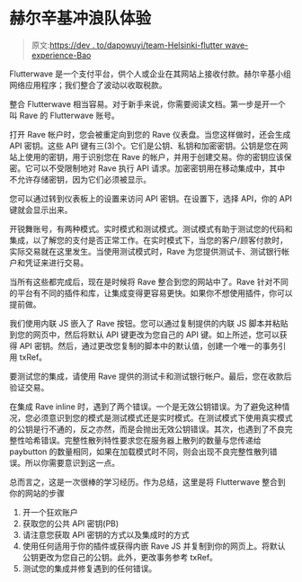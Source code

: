 # 赫尔辛基冲浪队体验

> 原文:[https://dev . to/dapowuyi/team-Helsinki-flutter wave-experience-Bao](https://dev.to/dapowuyi/team-helsinki-flutterwave-experience-bao)

Flutterwave 是一个支付平台，供个人或企业在其网站上接收付款。赫尔辛基小组网络应用程序；我们整合了波动以收取税款。

整合 Flutterwave 相当容易。对于新手来说，你需要阅读文档。第一步是开一个叫 Rave 的 Flutterwave 账号。

打开 Rave 帐户时，您会被重定向到您的 Rave 仪表盘。当您这样做时，还会生成 API 密钥。这些 API 键有三(3)个。它们是公钥、私钥和加密密钥。公钥是您在网站上使用的密钥，用于识别您在 Rave 的帐户，并用于创建交易。你的密钥应该保密。它可以不受限制地对 Rave 执行 API 请求。加密密钥用在移动集成中，其中不允许存储密钥，因为它们必须被显示。

您可以通过转到仪表板上的设置来访问 API 密钥。在设置下，选择 API，你的 API 键就会显示出来。

开锐舞账号，有两种模式。实时模式和测试模式。测试模式有助于测试您的代码和集成，以了解您的支付是否正常工作。在实时模式下，当您的客户/顾客付款时，实际交易就在这里发生。当使用测试模式时，Rave 为您提供测试卡、测试银行帐户和凭证来进行交易。

当所有这些都完成后，现在是时候将 Rave 整合到您的网站中了。Rave 针对不同的平台有不同的插件和库，让集成变得更容易更快。如果你不想使用插件，你可以提前做。

我们使用内联 JS 嵌入了 Rave 按钮。您可以通过复制提供的内联 JS 脚本并粘贴到您的网页中，然后将默认 API 键更改为您自己的 API 键。如上所述，您可以获得 API 密钥。然后，通过更改您复制的脚本中的默认值，创建一个唯一的事务引用 txRef。

要测试您的集成，请使用 Rave 提供的测试卡和测试银行帐户。最后，您在收款后验证交易。

在集成 Rave inline 时，遇到了两个错误。一个是无效公钥错误。为了避免这种情况，您必须意识到您的模式是测试模式还是实时模式。在测试模式下使用真实模式的公钥是行不通的，反之亦然，而是会抛出无效公钥错误。其次，也遇到了不良完整性哈希错误。完整性散列特性要求您在服务器上散列的数量与您传递给 paybutton 的数量相同，如果在加载模式时不同，则会出现不良完整性散列错误。所以你需要意识到这一点。

总而言之，这是一次很棒的学习经历。作为总结，这里是将 Flutterwave 整合到你的网站的步骤

1.  开一个狂欢账户
2.  获取您的公共 API 密钥(PB)
3.  请注意您获取 API 密钥的方式以及集成时的方式
4.  使用任何适用于你的插件或获得内嵌 Rave JS 并复制到你的网页上。将默认公钥更改为您自己的公钥。此外，更改事务参考 txRef。
5.  测试您的集成并修复遇到的任何错误。